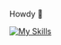 Howdy 👋

[![My Skills](https://skillicons.dev/icons?i=js,html,css,bootstrap,vue,react,tailwind&theme=dark)](https://skillicons.dev)
